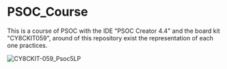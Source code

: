 # PSOC_Course
This is a course of PSOC with the IDE "PSOC Creator 4.4" and the board kit  "CY8CKIT059", around of this repository exist the representation of each one practices.






![CY8CKIT-059_Psoc5LP](https://github.com/user-attachments/assets/2303c78f-d0d6-4bdf-9c0b-3a27221af2fe)
